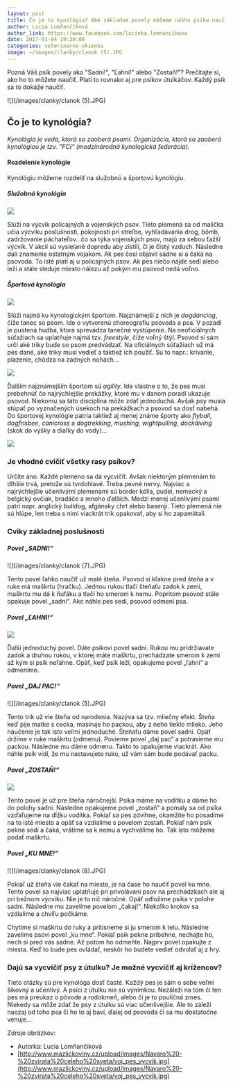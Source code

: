 ```yaml
---
layout: post
title: Čo je to kynológia? Aké základné povely môžeme nášho psíka naučiť?
author: Lucia Lomňančíková
author_link: https://www.facebook.com/lucinka.lomnancikova
date: 2017-01-04 19:30:00
categories: veterinarne-okienko
image: ~/images/clanky/clanok (5).JPG
---
```

Pozná Váš psík povely ako "Sadni!", "Ľahni!" alebo "Zostaň!"?
Prečítajte si, ako ho to môžete naučiť. Platí to rovnako aj pre psíkov útulkáčov. Každý psík sa to dokáže naučiť.

<!--more-->

![](/images/clanky/clanok (5).JPG)

## Čo je to kynológia?

*Kynológia je veda, ktorá sa zaoberá psami. Organizácia, ktorá sa zaoberá kynológiou je tzv. "FCI“ (medzinárodná kynologická federácia).*

#### Rozdelenie kynológie

Kynológiu môžeme rozdeliť na služobnú a športovú kynológiu.

##### Služobná kynológia

![](http://www.mazlickoviny.cz/upload/images/Navaro%20-%20zvirata%20celeho%20sveta/voj_pes_vycvik.jpg)

Slúži na výcvik policajných a vojenských psov. Tieto plemená sa od malička učia výcviku poslušnosti, pokojnosti pri streľbe, vyhľadávania drog, bômb, zadržovanie páchateľov...čo sa týka vojenských psov, majú za sebou ťažší výcvik. V akcii sú vysielané dopredu aby zistili, či je čistý vzduch. Následne dali znamenie ostatným vojakom. Ak pes čosi objavil sadne si a čaká na psovoda.
To isté platí aj u policajných psov. Ak pes niečo nájde sedí alebo leží a stále sleduje miesto nálezu až pokým mu psovod nedá voľno.

##### Športová kynológia

![](/images/clanky/received_1271081472924038.jpeg)

Slúži najmä ku kynologickým športom. Najznámejší z nich je *dogdancing*, čiže tanec so psom. Ide o vytvorenú choreografiu psovoda a psa. V pozadí je pustená hudba, ktorá sprevádza tanečné vystúpenie.
Na neoficiálnych súťažiach sa uplatňuje najmä tzv. *freestyle*, čiže voľný štýl. Psovod si sám určí aké triky bude so psom predvádzať. Na oficiálnych súťažiach už má pes dané, aké triky musí vedieť a taktiež ich použiť. Sú to napr.: krívanie, plazenie, chôdza na zadných nohách...

![](/images/clanky/IMG_20150520_154123.jpg)

Ďalším najznámejším športom sú *agility*. Ide vlastne o to, že pes musí prebehnúť čo najrýchlejšie prekážky, ktoré mu v danom poradí ukazuje psovod. Niekomu sa táto disciplína môže zdať jednoduchá. Avšak psy musia stúpať po vyznačených úsekoch na prekážkach a psovod sa dosť nabehá.
Do športovej kynológie patria taktiež aj menej známe športy ako *flyball*, *dogfrisbee*, *canicross* a *dogtrekking*, *mushing*, *wightpulling*, *dockdiving* (skok do výšky a diaľky do vody)...

![](/images/clanky/IMG_20150618_110736.JPG)

### Je vhodné cvičiť všetky rasy psíkov?
Určite áno. Každé plemeno sa dá vycvičiť. Avšak niektorým plemenám to dlhšie trvá, pretože sú tvrdohlavé. Treba pevné nervy. Najviac a najrýchlejšie učenlivými plemenami sú border kólia, pudel, nemecký a belgický ovčiak, bradáče a mnoho ďalších. Medzi menej učenlivými psami patrí napr. anglický bulldog, afgánsky chrt alebo basenji. Tieto plemená nie sú hlúpe, len treba s nimi viackrát trik opakovať, aby si ho zapamätali.

### Cviky základnej poslušnosti

##### Povel „SADNI!“

![](/images/clanky/clanok (7).JPG)

Tento povel ľahko naučiť už malé šteňa. Psovod si kľakne pred šteňa a v ruke má maškrtu (hračku). Jednou rukou tlačí šteňaťu zadok k zemi, maškrtu mu dá k ňufáku a tlačí ho smerom k nemu. Popritom psovod stále opakuje povel „sadni“. Ako náhle pes sedí, psovod odmení psa.

##### Povel „ĽAHNI!“

![](/images/clanky/DSC_2902.JPG)

Ďalší jednoduchý povel. Dáte psíkovi povel sadni. Rukou mu pridržiavate zadok a druhou rukou, v ktorej máte maškrtu, prechádzate smerom k zemi až kým si psík neľahne. Opäť, keď psík leží, opakujeme povel „ľahni“ a odmeníme.

##### Povel „DAJ PAC!“

![](/images/clanky/clanok (5).JPG)

Tento trik už vie šteňa od narodenia. Nazýva sa tzv. mliečny efekt. Šteňa keď pije matke s cecka, masíruje ho packou, aby z neho tieklo mlieko. Jeho naučenie je tak isto veľmi jednoduché. Šteňaťu dáme povel sadni. Opäť držíme v ruke maškrtu (odmenu). Povieme povel „daj pac“ a potrasieme mu packou. Následne mu dáme odmenu. Takto to opakujeme viackrát. Ako náhle psík vidí, že mu nastavujete ruku, už vám sám bude podávať packu.

##### Povel „ZOSTAŇ!“

![](/images/clanky/DSC_2897.JPG)

Tento povel je už pre šteňa náročnejší. Psíka máme na vodítku a dáme ho do polohy sadni. Následne opakujeme povel „zostaň“ a pomaly sa od psíka vzďaľujeme na dĺžku vodítka.
Pokiaľ sa pes zdvihne, okamžite ho posadíme na to isté miesto a opäť sa vzdialime s povelom zostaň. Pokiaľ nám psík pekne sedí a čaká, vrátime sa k nemu a vychválime ho. Tak isto môžeme podať maškrtu.

##### Povel „KU MNE!“

![](/images/clanky/clanok (8).JPG)

Pokiaľ už šteňa vie čakať na mieste, je na čase ho naučiť povel ku mne. Tento povel sa najviac uplatňuje pri privolávaní psov na prechádzkach ale aj pri bežnom výcviku. Nie je to nič náročné.
Opäť odložíme psíka v polohe sadni. Následne mu zavelíme povelom „čakaj!“. Niekoľko krokov sa vzdialime a chvíľu počkáme.

Chytíme si maškrtu do ruky a pritisneme si ju smerom k telu. Následne zavelíme psovi povel „ku mne“. Pokiaľ psík pekne pribehne, nechajte ho, nech si pred vás sadne. Až potom ho odmeňte. Najprv povel opakujte z miesta. Keď to bude pes ovládať, neskôr ho budete vedieť odvolať aj z hry.

### Dajú sa vycvičiť psy z útulku? Je možné vycvičiť aj krížencov?
Tieto otázky sú pre kynológa dosť časté. Každý pes je sám o sebe veľmi šikovný a učenlivý. A psíci z útulku nie sú výnimkou. Nezáleží na tom či ten pes má preukaz o pôvode a rodokmeň, alebo či je to pouličná zmes. Niekedy sa môže zdať že psy z útulku sú viac učenlivejšie. Ale to záleží naozaj od toho psa či ho to aj baví, ďalej od psovoda či sa mu dostatočne venuje...

Zdroje obrázkov:

 - Autorka: Lucia Lomňančíková
 - [http://www.mazlickoviny.cz/upload/images/Navaro%20-%20zvirata%20celeho%20sveta/voj_pes_vycvik.jpg](http://www.mazlickoviny.cz/upload/images/Navaro%20-%20zvirata%20celeho%20sveta/voj_pes_vycvik.jpg)
